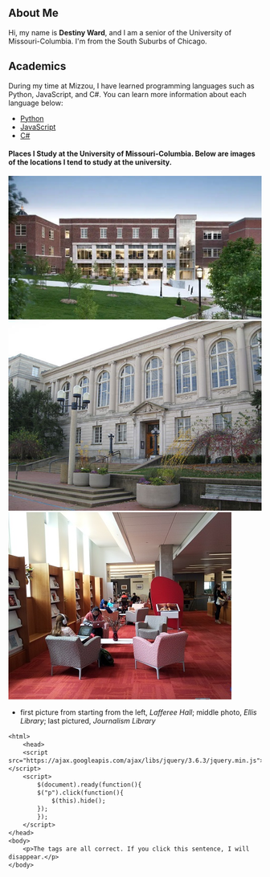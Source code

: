 ## About Me
Hi, my name is **Destiny Ward**, and I am a senior of the University of Missouri-Columbia. I'm from the South Suburbs of Chicago. 

## Academics
During my time at Mizzou, I have learned programming languages such as Python, JavaScript, and C#. You can learn more information about each language below:
- [Python](https://www.w3schools.com/python/)
- [JavaScript](https://www.w3schools.com/js/)
- [C#](https://www.w3schools.com/cs/index.php)

#### Places I Study at the University of Missouri-Columbia. Below are images of the locations I tend to study at the university.
![Lafferee Hall](/images/Lafferre-Hall.webp)
![Ellis Library](/images/Ellis_Library.jpeg)
![Journalism Library](/images/Journalism-Library.jpeg)

- first picture from starting from the left, *Lafferee Hall*; middle photo, *Ellis Library*; last pictured, *Journalism Library*

<!DOCTYPE html>
    <html>
        <head>
        <script src="https://ajax.googleapis.com/ajax/libs/jquery/3.6.3/jquery.min.js"></script>
        <script>
            $(document).ready(function(){
            $("p").click(function(){
                $(this).hide();
            });
            });
        </script>
    </head>
    <body>
        <p>The tags are all correct. If you click this sentence, I will disappear.</p>
    </body>
</html>
